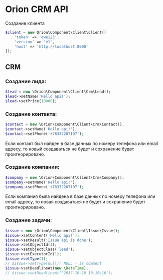 # Orion CRM API

Создание клиента

```php
$client = new Orion\Component\Client\Client([
    'token' => 'qwe123',
    'version' => 'v1',
    'host' => 'http://localhost:8000'
]);
```

## CRM

### Создание лида:

```php
$lead = new \Orion\Component\Client\Crm\Lead();
$lead->setName('Hello api!');
$lead->setPrice(10000);
```

### Создание контакта:

```php
$contact = new \Orion\Component\Client\Crm\Contact();
$contact->setName('Hello api!');
$contact->setPhone('+78332207107');
```

Если контакт был найден в базе данных по номеру телефона или email адресу, то новый создаваться не 
будет и сохранение будет проигнорировано.

### Создание компании:

```php
$company = new \Orion\Component\Client\Crm\Company();
$company->setName('Hello api!');
$company->setPhone('+78332207107');
```

Если компания была найдена в базе данных по номеру телефона или email адресу, то новая создаваться не 
будет и сохранение будет проигнорировано.

### Создание задачи:

```php
$issue = new \Orion\Component\Client\Issue\Issue();
$issue->setContent('Hello api!');
$issue->setResult('Issue api is done');
$issue->setObjectId(1);
$issue->setObjectClass('lead');
$issue->setExecutorId(1);
$issue->setType(1);
// $issue->setType(null); NULL - is comment
$issue->setDeadlineAt(new \DateTime);
// $issue->setDeadlineAt('2017-10-10 10:10:10');
```